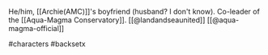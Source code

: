 He/him, [[Archie(AMC)]]'s boyfriend (husband? I don't know). Co-leader of the [[Aqua-Magma Conservatory]]. [[@landandseaunited]] [[@aqua-magma-official]]

#characters #backsetx  